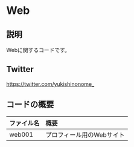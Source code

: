 # Web

## 説明
Webに関するコードです。

## Twitter
<https://twitter.com/yukishinonome_>

## コードの概要
| ファイル名 | 概要 |
|:---------|:-----|
| web001 | プロフィール用のWebサイト |